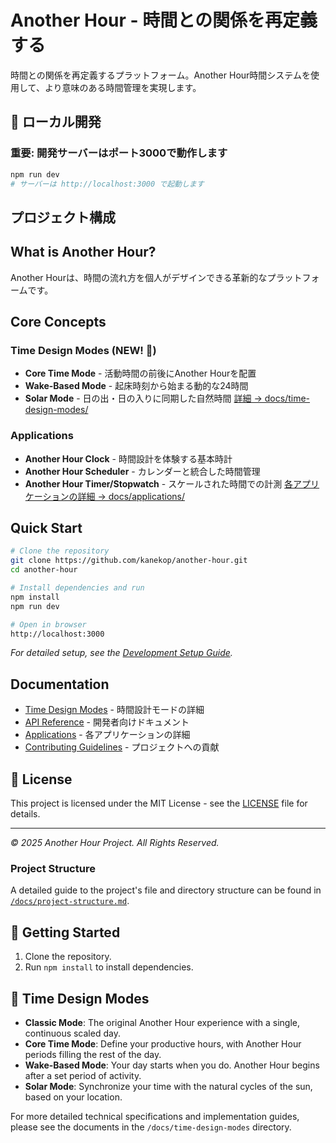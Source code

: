 # Another Hour - 時間との関係を再定義する

時間との関係を再定義するプラットフォーム。Another Hour時間システムを使用して、より意味のある時間管理を実現します。

## 🚀 ローカル開発

### 重要: 開発サーバーはポート3000で動作します

```bash
npm run dev
# サーバーは http://localhost:3000 で起動します
```

## プロジェクト構成

## What is Another Hour?

Another Hourは、時間の流れ方を個人がデザインできる革新的なプラットフォームです。

## Core Concepts

### Time Design Modes (NEW! 🎨)
- **Core Time Mode** - 活動時間の前後にAnother Hourを配置
- **Wake-Based Mode** - 起床時刻から始まる動的な24時間
- **Solar Mode** - 日の出・日の入りに同期した自然時間
[詳細 → docs/time-design-modes/](docs/time-design-modes/)

### Applications
- **Another Hour Clock** - 時間設計を体験する基本時計
- **Another Hour Scheduler** - カレンダーと統合した時間管理
- **Another Hour Timer/Stopwatch** - スケールされた時間での計測
[各アプリケーションの詳細 → docs/applications/](docs/applications/)

## Quick Start
```bash
# Clone the repository
git clone https://github.com/kanekop/another-hour.git
cd another-hour

# Install dependencies and run
npm install
npm run dev

# Open in browser
http://localhost:3000
```
*For detailed setup, see the [Development Setup Guide](docs/DEVELOPMENT.md).*

## Documentation
- [Time Design Modes](docs/time-design-modes/) - 時間設計モードの詳細
- [API Reference](docs/api/) - 開発者向けドキュメント
- [Applications](docs/applications/) - 各アプリケーションの詳細
- [Contributing Guidelines](docs/applications/scheduler.md#🤝-contributing) - プロジェクトへの貢献

## 📄 License

This project is licensed under the MIT License - see the [LICENSE](LICENSE) file for details.

---

*© 2025 Another Hour Project. All Rights Reserved.*

### Project Structure

A detailed guide to the project's file and directory structure can be found in [`/docs/project-structure.md`](./docs/project-structure.md).

## 🚀 Getting Started

1.  Clone the repository.
2.  Run `npm install` to install dependencies.

## 🎨 Time Design Modes

- **Classic Mode**: The original Another Hour experience with a single, continuous scaled day.
- **Core Time Mode**: Define your productive hours, with Another Hour periods filling the rest of the day.
- **Wake-Based Mode**: Your day starts when you do. Another Hour begins after a set period of activity.
- **Solar Mode**: Synchronize your time with the natural cycles of the sun, based on your location.

For more detailed technical specifications and implementation guides, please see the documents in the `/docs/time-design-modes` directory. 
